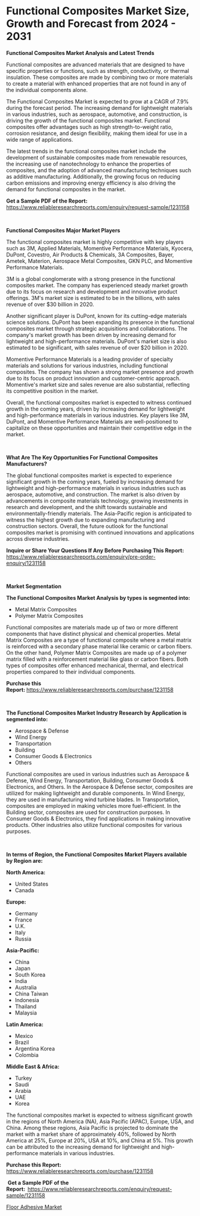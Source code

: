 <p><h1>Functional Composites Market Size, Growth and Forecast from 2024 - 2031</h1></p><p><strong>Functional Composites Market Analysis and Latest Trends</strong></p>
<p><p>Functional composites are advanced materials that are designed to have specific properties or functions, such as strength, conductivity, or thermal insulation. These composites are made by combining two or more materials to create a material with enhanced properties that are not found in any of the individual components alone.</p><p>The Functional Composites Market is expected to grow at a CAGR of 7.9% during the forecast period. The increasing demand for lightweight materials in various industries, such as aerospace, automotive, and construction, is driving the growth of the functional composites market. Functional composites offer advantages such as high strength-to-weight ratio, corrosion resistance, and design flexibility, making them ideal for use in a wide range of applications.</p><p>The latest trends in the functional composites market include the development of sustainable composites made from renewable resources, the increasing use of nanotechnology to enhance the properties of composites, and the adoption of advanced manufacturing techniques such as additive manufacturing. Additionally, the growing focus on reducing carbon emissions and improving energy efficiency is also driving the demand for functional composites in the market.</p></p>
<p><strong>Get a Sample PDF of the Report:&nbsp;</strong> <a href="https://www.reliableresearchreports.com/enquiry/request-sample/1231158">https://www.reliableresearchreports.com/enquiry/request-sample/1231158</a></p>
<p>&nbsp;</p>
<p><strong>Functional Composites Major Market Players</strong></p>
<p><p>The functional composites market is highly competitive with key players such as 3M, Applied Materials, Momentive Performance Materials, Kyocera, DuPont, Covestro, Air Products & Chemicals, 3A Composites, Bayer, Ametek, Materion, Aerospace Metal Composites, GKN PLC, and Momentive Performance Materials.</p><p>3M is a global conglomerate with a strong presence in the functional composites market. The company has experienced steady market growth due to its focus on research and development and innovative product offerings. 3M's market size is estimated to be in the billions, with sales revenue of over $30 billion in 2020.</p><p>Another significant player is DuPont, known for its cutting-edge materials science solutions. DuPont has been expanding its presence in the functional composites market through strategic acquisitions and collaborations. The company's market growth has been driven by increasing demand for lightweight and high-performance materials. DuPont's market size is also estimated to be significant, with sales revenue of over $20 billion in 2020.</p><p>Momentive Performance Materials is a leading provider of specialty materials and solutions for various industries, including functional composites. The company has shown a strong market presence and growth due to its focus on product innovation and customer-centric approach. Momentive's market size and sales revenue are also substantial, reflecting its competitive position in the market.</p><p>Overall, the functional composites market is expected to witness continued growth in the coming years, driven by increasing demand for lightweight and high-performance materials in various industries. Key players like 3M, DuPont, and Momentive Performance Materials are well-positioned to capitalize on these opportunities and maintain their competitive edge in the market.</p></p>
<p>&nbsp;</p>
<p><strong>What Are The Key Opportunities For Functional Composites Manufacturers?</strong></p>
<p><p>The global functional composites market is expected to experience significant growth in the coming years, fueled by increasing demand for lightweight and high-performance materials in various industries such as aerospace, automotive, and construction. The market is also driven by advancements in composite materials technology, growing investments in research and development, and the shift towards sustainable and environmentally-friendly materials. The Asia-Pacific region is anticipated to witness the highest growth due to expanding manufacturing and construction sectors. Overall, the future outlook for the functional composites market is promising with continued innovations and applications across diverse industries.</p></p>
<p><strong>Inquire or Share Your Questions If Any Before Purchasing This Report:</strong> <a href="https://www.reliableresearchreports.com/enquiry/pre-order-enquiry/1231158">https://www.reliableresearchreports.com/enquiry/pre-order-enquiry/1231158</a></p>
<p>&nbsp;</p>
<p><strong>Market Segmentation</strong></p>
<p><strong>The Functional Composites Market Analysis by types is segmented into:</strong></p>
<p><ul><li>Metal Matrix Composites</li><li>Polymer Matrix Composites</li></ul></p>
<p><p>Functional composites are materials made up of two or more different components that have distinct physical and chemical properties. Metal Matrix Composites are a type of functional composite where a metal matrix is reinforced with a secondary phase material like ceramic or carbon fibers. On the other hand, Polymer Matrix Composites are made up of a polymer matrix filled with a reinforcement material like glass or carbon fibers. Both types of composites offer enhanced mechanical, thermal, and electrical properties compared to their individual components.</p></p>
<p><strong>Purchase this Report:&nbsp;</strong><a href="https://www.reliableresearchreports.com/purchase/1231158">https://www.reliableresearchreports.com/purchase/1231158</a></p>
<p>&nbsp;</p>
<p><strong>The Functional Composites Market Industry Research by Application is segmented into:</strong></p>
<p><ul><li>Aerospace & Defense</li><li>Wind Energy</li><li>Transportation</li><li>Building</li><li>Consumer Goods & Electronics</li><li>Others</li></ul></p>
<p><p>Functional composites are used in various industries such as Aerospace & Defense, Wind Energy, Transportation, Building, Consumer Goods & Electronics, and Others. In the Aerospace & Defense sector, composites are utilized for making lightweight and durable components. In Wind Energy, they are used in manufacturing wind turbine blades. In Transportation, composites are employed in making vehicles more fuel-efficient. In the Building sector, composites are used for construction purposes. In Consumer Goods & Electronics, they find applications in making innovative products. Other industries also utilize functional composites for various purposes.</p></p>
<p>&nbsp;</p>
<p><strong>In terms of Region, the Functional Composites Market Players available by Region are:</strong></p>
<p>
    <p> <strong> North America: </strong>
        <ul>
            <li>United States</li>
            <li>Canada</li>
        </ul>
        </p> 
    <p> <strong> Europe: </strong>
        <ul>
            <li>Germany</li>
            <li>France</li>
            <li>U.K.</li>
            <li>Italy</li>
            <li>Russia</li>
        </ul>
        </p> 
    <p> <strong> Asia-Pacific: </strong>
        <ul>
            <li>China</li>
            <li>Japan</li>
            <li>South Korea</li>
            <li>India</li>
            <li>Australia</li>
            <li>China Taiwan</li>
            <li>Indonesia</li>
            <li>Thailand</li>
            <li>Malaysia</li>
        </ul>
        </p> 
    <p> <strong> Latin America: </strong>
        <ul>
            <li>Mexico</li>
            <li>Brazil</li>
            <li>Argentina Korea</li>
            <li>Colombia</li>
        </ul>
        </p> 
    <p> <strong> Middle East & Africa: </strong>
        <ul>
            <li>Turkey</li>
            <li>Saudi</li>
            <li>Arabia</li>
            <li>UAE</li>
            <li>Korea</li>
        </ul>
    </p>
    </p>
<p><p>The functional composites market is expected to witness significant growth in the regions of North America (NA), Asia Pacific (APAC), Europe, USA, and China. Among these regions, Asia Pacific is projected to dominate the market with a market share of approximately 40%, followed by North America at 25%, Europe at 20%, USA at 10%, and China at 5%. This growth can be attributed to the increasing demand for lightweight and high-performance materials in various industries.</p></p>
<p><strong>Purchase this Report: </strong><a href="https://www.reliableresearchreports.com/purchase/1231158">https://www.reliableresearchreports.com/purchase/1231158</a></p>
<p>&nbsp;<strong>Get a Sample PDF of the Report:&nbsp;&nbsp;</strong><a href="https://www.reliableresearchreports.com/enquiry/request-sample/1231158">https://www.reliableresearchreports.com/enquiry/request-sample/1231158</a></p>
<p><strong></strong></p>
<p><p><a href="https://github.com/RickHolmes3/Market-Research-Report-List-3/blob/main/floor-adhesive-market.md">Floor Adhesive Market</a></p></p>